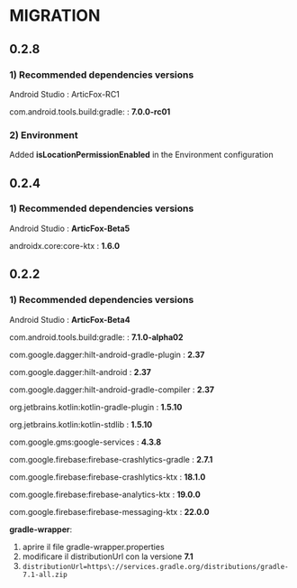 # MIGRATION

## 0.2.8

### 1) Recommended dependencies versions

Android Studio : ArticFox-RC1

com.android.tools.build:gradle: : **7.0.0-rc01**

### 2) Environment

Added **isLocationPermissionEnabled** in the Environment configuration

## 0.2.4

### 1) Recommended dependencies versions

Android Studio : **ArticFox-Beta5**

androidx.core:core-ktx : **1.6.0**

## 0.2.2

### 1) Recommended dependencies versions

Android Studio : **ArticFox-Beta4**

com.android.tools.build:gradle: : **7.1.0-alpha02**

com.google.dagger:hilt-android-gradle-plugin : **2.37**

com.google.dagger:hilt-android : **2.37**

com.google.dagger:hilt-android-gradle-compiler : **2.37**

org.jetbrains.kotlin:kotlin-gradle-plugin : **1.5.10**

org.jetbrains.kotlin:kotlin-stdlib : **1.5.10**

com.google.gms:google-services : **4.3.8**

com.google.firebase:firebase-crashlytics-gradle : **2.7.1**

com.google.firebase:firebase-crashlytics-ktx : **18.1.0**

com.google.firebase:firebase-analytics-ktx : **19.0.0**

com.google.firebase:firebase-messaging-ktx : **22.0.0**

**gradle-wrapper**:
	
1. aprire il file gradle-wrapper.properties
2.  modificare il distributionUrl con la versione **7.1**
3. `distributionUrl=https\://services.gradle.org/distributions/gradle-7.1-all.zip`